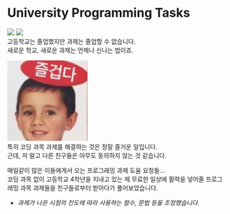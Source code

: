 # University Programming Tasks
![](https://img.shields.io/badge/coding-exciting-brightgreen) ![](https://img.shields.io/badge/tasks-umjoonsik-red)  
고등학교는 졸업했지만 과제는 졸업할 수 없습니다.  
새로운 학교, 새로운 과제는 언제나 신나는 법이죠.  

![](./.github/tanoshi.jpg)  
특히 코딩 과목 과제를 해결하는 것은 정말 즐거운 일입니다.  
근데, 저 말고 다른 친구들은 아무도 동의하지 않는 것 같습니다.  

매일같이 많은 이들에게서 오는 프로그래밍 과제 도움 요청들...  
코딩 과목 없이 고등학교 4학년을 지내고 있는 제 무료한 일상에 활력을 넣어줄 프로그래밍 과목 과제들을 친구들로부터 받아다가 풀어보았습니다.  

* _과제가 나온 시점의 진도에 따라 사용하는 함수, 문법 등을 조정했습니다._